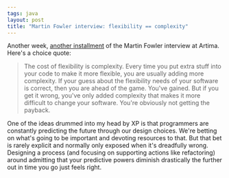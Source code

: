 ```yaml
---
tags: java
layout: post
title: "Martin Fowler interview: flexibility == complexity"
---
```




Another week, <a href="">another installment</a> of the Martin Fowler interview at Artima. Here's a choice quote:

<blockquote>The cost of flexibility is complexity. Every time you put extra stuff into your code to make it more flexible, you are usually adding more complexity. If your guess about the flexibility needs of your software is correct, then you are ahead of the game. You've gained. But if you get it wrong, you've only added complexity that makes it more difficult to change your software. You're obviously not getting the payback. </blockquote>

<p>One of the ideas drummed into my head by XP is that programmers are constantly predicting the future through our design choices. We're betting on what's going to be important and devoting resources to that. But that bet is rarely explicit and normally only exposed when it's dreadfully wrong. Designing a process (and focusing on supporting actions like refactoring) around admitting that your predictive powers diminish drastically the further out in time you go just feels right.</p>


